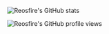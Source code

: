 ![Reosfire's GitHub stats](https://github-readme-stats.vercel.app/api?username=reosfire&cache_seconds=7200&show_icons=true&bg_color=000000&title_color=DDDDDD&text_color=D0D0D0&icon_color=DDDDDD&border_color=30363D&hide_border=false&border_radius=10)


![Reosfire's GitHub profile views](https://komarev.com/ghpvc/?username=reosfire&color=202020)
